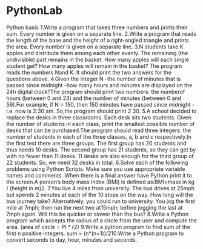 # PythonLab
Python basic
1.Write a program that takes three numbers and prints their sum. Every number is given on a separate line.
2.Write a program that reads the length of the base and the height of a right-angled triangle and prints the area. Every number is given on a separate line.
3.N students take K apples and distribute them among each other evenly. The remaining (the  undivisible)  part  remains  in  the  basket.  How  many  apples  will  each  single  student get? How many apples will remain in the basket? The program reads the numbers Nand K. It should print the two answers for the questions above.
4.Given the integer N -the number of minutes that is passed since midnight -how many hours and minutes are displayed on the 24h digital clock?The program should print two numbers: the numberof hours (between 0 and 23) and the number of minutes (between 0 and 59).For example, if N = 150, then 150 minutes have passed since midnight -i.e. now is 2:30 am. So,the program should print 2 30.
5.A school decided to replace the desks in three classrooms. Each desk sits two students. Given the number of students in each class, print the smallest possible number of desks    that can be purchased.The  program  should  read  three  integers:  the  number  of  students  in  each  of  the  three classes, a, b and c respectively.In the first test there are three groups. The first group has 20 students and thus needs 10 desks. The second group has 21 students, so they can get by with no fewer than 11 desks. 11 desks are also enough for the third group of 22 students. So, we need 32 desks in total. 
6.Solve each of the following problems using Python Scripts. Make sure you use appropriate variable names and comments. When there is a final answer have Python print it to the screen.A person’s body mass index (BMI) is defined as:BMI=mass in kg / (height in m)2.
7.You live 4 miles from university. The bus drives at 25mph but spends 2 minutes at each of the 10 stops on the way. How long will the bus journey take? Alternatively, you could run to university. You jog the first mile at 7mph; then run the next two at15mph; before jogging the last at 7mph again. Will this be quicker or slower than the bus?
8.Write a Python program which accepts the radius of a circle from the user and compute the area. (area of circle = PI * r2)
9.Write a python program to find sum of the first n positive integers. sum = (n*(n+1))/210.Write a Python program to convert seconds to day, hour, minutes and seconds.
